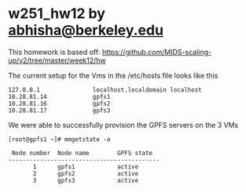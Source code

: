 # w251_hw12 by abhisha@berkeley.edu

This homework is based off: https://github.com/MIDS-scaling-up/v2/tree/master/week12/hw

The current setup for the Vms in the /etc/hosts file looks like this
```
127.0.0.1               localhost.localdomain localhost
10.28.81.14             gpfs1
10.28.81.16             gpfs2
10.28.81.17             gpfs3 
```

We were able to successfully provision the GPFS servers on the 3 VMs
```
[root@gpfs1 ~]# mmgetstate -a

 Node number  Node name        GPFS state
-------------------------------------------
       1      gpfs1            active
       2      gpfs2            active
       3      gpfs3            active

```
